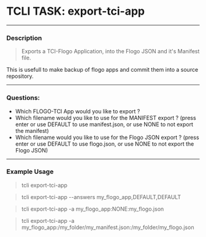 # TCLI TASK: export-tci-app

---
### Description
> Exports a TCI-Flogo Application, into the Flogo JSON and it's Manifest file.

This is usefull to make backup of flogo apps and commit them into a source repository.

---
### Questions:

* Which FLOGO-TCI App would you like to export ?
* Which filename would you like to use for the MANIFEST export ? (press enter or use DEFAULT to use manifest.json, or use NONE to not export the manifest)
* Which filename would you like to use for the Flogo JSON export ? (press enter or use DEFAULT to use flogo.json, or use NONE to not export the Flogo JSON)

---
### Example Usage
> tcli export-tci-app

> tcli export-tci-app --answers my_flogo_app,DEFAULT,DEFAULT

> tcli export-tci-app -a my_flogo_app:NONE:my_flogo.json

> tcli export-tci-app -a my_flogo_app:/my_folder/my_manifest.json:/my_folder/my_flogo.json

